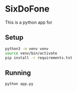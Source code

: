 # SixDoFone

This is a python app for 

## Setup

```bash
python3 -m venv venv
source venv/bin/activate
pip install -r requirements.txt
```

## Running

```
python app.py
```
